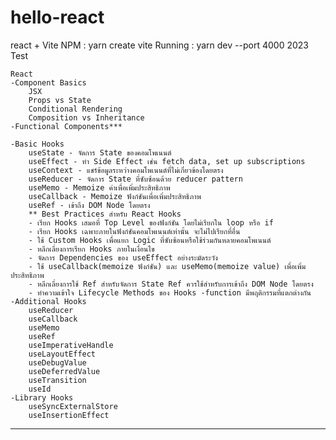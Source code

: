 # hello-react
react + Vite
NPM : yarn create vite
Running :  yarn dev --port 4000
2023 Test

    React  
    -Component Basics
        JSX
        Props vs State
        Conditional Rendering
        Composition vs Inheritance
    -Functional Components***
    
    -Basic Hooks   
        useState - จัดการ State ของคอมโพเนนต์ 
        useEffect - ทำ Side Effect เช่น fetch data, set up subscriptions    
        useContext - แชร์ข้อมูลระหว่างคอมโพเนนต์ที่ไม่เกี่ยวข้องโดยตรง
        useReducer - จัดการ State ที่ซับซ้อนด้วย reducer pattern
        useMemo - Memoize ค่าเพื่อเพิ่มประสิทธิภาพ
        useCallback - Memoize ฟังก์ชันเพื่อเพิ่มประสิทธิภาพ
        useRef - เข้าถึง DOM Node โดยตรง
        ** Best Practices สำหรับ React Hooks
        - เรียก Hooks เสมอที่ Top Level ของฟังก์ชัน โดยไม่เรียกใน loop หรือ if 
        - เรียก Hooks เฉพาะภายในฟังก์ชันคอมโพเนนต์เท่านั้น จะไม่ไปเรียกที่อื่น
        - ใช้ Custom Hooks เพื่อแยก Logic ที่ซับซ้อนหรือใช้ร่วมกันหลายคอมโพเนนต์
        - หลีกเลี่ยงการเรียก Hooks ภายในเงื่อนไข 
        - จัดการ Dependencies ของ useEffect อย่างระมัดระวัง
        - ใช้ useCallback(memoize ฟังก์ชัน) และ useMemo(memoize value) เพื่อเพิ่มประสิทธิภาพ
        - หลีกเลี่ยงการใช้ Ref สำหรับจัดการ State Ref ควรใช้สำหรับการเข้าถึง DOM Node โดยตรง
        - ทำความเข้าใจ Lifecycle Methods ของ Hooks -function มีพฤติกรรมที่แตกต่างกัน
    -Additional Hooks   
        useReducer   
        useCallback   
        useMemo   
        useRef   
        useImperativeHandle   
        useLayoutEffect   
        useDebugValue   
        useDeferredValue   
        useTransition   
        useId   
    -Library Hooks   
        useSyncExternalStore   
        useInsertionEffect   
-----------------------------------------